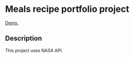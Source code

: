 # Meals recipe portfolio project

[Demo.](https://kozh-0.github.io/nasa/)

## Description

This project uses NASA API.

